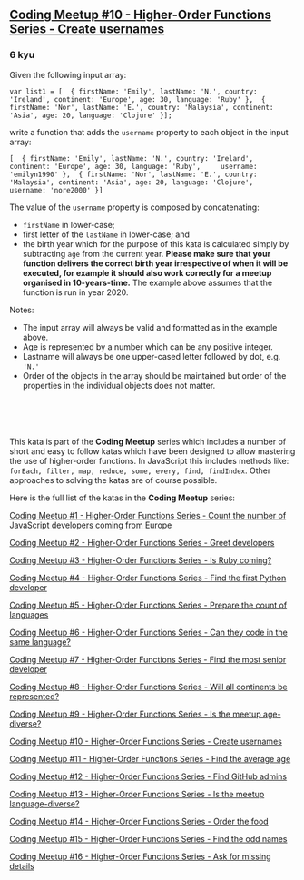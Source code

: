 <h2><a href=https://www.codewars.com/kata/582a53ed261c2af9d200018c/train/javascript target="_blank">Coding Meetup #10 - Higher-Order Functions Series - Create usernames</a></h2><h3>6 kyu</h3><p>Given the following input array:</p><pre><code class="language-javascript"><span class="cm-keyword">var</span> <span class="cm-def">list1</span> <span class="cm-operator">=</span> [  { <span class="cm-property">firstName</span>: <span class="cm-string">'Emily'</span>, <span class="cm-property">lastName</span>: <span class="cm-string">'N.'</span>, <span class="cm-property">country</span>: <span class="cm-string">'Ireland'</span>, <span class="cm-property">continent</span>: <span class="cm-string">'Europe'</span>, <span class="cm-property">age</span>: <span class="cm-number">30</span>, <span class="cm-property">language</span>: <span class="cm-string">'Ruby'</span> },  { <span class="cm-property">firstName</span>: <span class="cm-string">'Nor'</span>, <span class="cm-property">lastName</span>: <span class="cm-string">'E.'</span>, <span class="cm-property">country</span>: <span class="cm-string">'Malaysia'</span>, <span class="cm-property">continent</span>: <span class="cm-string">'Asia'</span>, <span class="cm-property">age</span>: <span class="cm-number">20</span>, <span class="cm-property">language</span>: <span class="cm-string">'Clojure'</span> }];</code></pre><pre style="display: none;"><code class="language-cobol">       <span class="cm-number">01</span>  List<span class="cm-link">.</span>          <span class="cm-number">03</span>  ListLength      <span class="cm-keyword">pic</span> <span class="cm-number">9</span>(<span class="cm-number">2</span>) <span class="cm-keyword">value</span> <span class="cm-number">2.</span>          <span class="cm-number">03</span>  dev1<span class="cm-link">.</span>              <span class="cm-number">05</span> FirstName    <span class="cm-keyword">pic</span> a(<span class="cm-number">9</span>)  <span class="cm-keyword">value</span> <span class="cm-string">'</span><span class="cm-string">Emily'</span><span class="cm-link">.</span>              <span class="cm-number">05</span> LastName     <span class="cm-keyword">pic</span> x(<span class="cm-number">2</span>)  <span class="cm-keyword">value</span> <span class="cm-string">'</span><span class="cm-string">N.'</span><span class="cm-link">.</span>              <span class="cm-number">05</span> Country      <span class="cm-keyword">pic</span> a(<span class="cm-number">24</span>) <span class="cm-keyword">value</span> <span class="cm-string">'</span><span class="cm-string">Ireland'</span><span class="cm-link">.</span>              <span class="cm-number">05</span> Continent    <span class="cm-keyword">pic</span> a(<span class="cm-number">8</span>)  <span class="cm-keyword">value</span> <span class="cm-string">'</span><span class="cm-string">Europe'</span><span class="cm-link">.</span>              <span class="cm-number">05</span> Age          <span class="cm-keyword">pic</span> <span class="cm-number">9</span>(<span class="cm-number">3</span>)  <span class="cm-keyword">value</span> <span class="cm-number">98.</span>              <span class="cm-number">05</span> Language     <span class="cm-keyword">pic</span> a(<span class="cm-number">10</span>) <span class="cm-keyword">value</span> <span class="cm-string">'</span><span class="cm-string">Ruby'</span><span class="cm-link">.</span>          <span class="cm-number">03</span>  dev2<span class="cm-link">.</span>              <span class="cm-number">05</span> FirstName    <span class="cm-keyword">pic</span> a(<span class="cm-number">9</span>)  <span class="cm-keyword">value</span> <span class="cm-string">'</span><span class="cm-string">Nor'</span><span class="cm-link">.</span>              <span class="cm-number">05</span> LastName     <span class="cm-keyword">pic</span> x(<span class="cm-number">2</span>)  <span class="cm-keyword">value</span> <span class="cm-string">'</span><span class="cm-string">E.'</span><span class="cm-link">.</span>              <span class="cm-number">05</span> Country      <span class="cm-keyword">pic</span> a(<span class="cm-number">24</span>) <span class="cm-keyword">value</span> <span class="cm-string">'</span><span class="cm-string">Malaysia'</span><span class="cm-link">.</span>              <span class="cm-number">05</span> Continent    <span class="cm-keyword">pic</span> a(<span class="cm-number">8</span>)  <span class="cm-keyword">value</span> <span class="cm-string">'</span><span class="cm-string">Asia'</span><span class="cm-link">.</span>              <span class="cm-number">05</span> Age          <span class="cm-keyword">pic</span> <span class="cm-number">9</span>(<span class="cm-number">3</span>)  <span class="cm-keyword">value</span> <span class="cm-number">21.</span>              <span class="cm-number">05</span> Language     <span class="cm-keyword">pic</span> a(<span class="cm-number">10</span>) <span class="cm-keyword">value</span> <span class="cm-string">'</span><span class="cm-string">Clojure'</span><span class="cm-link">.</span></code></pre><p>write a function that adds the <code>username</code> property to each object in the input array:</p><pre><code class="language-javascript">[  { <span class="cm-property">firstName</span>: <span class="cm-string">'Emily'</span>, <span class="cm-property">lastName</span>: <span class="cm-string">'N.'</span>, <span class="cm-property">country</span>: <span class="cm-string">'Ireland'</span>, <span class="cm-property">continent</span>: <span class="cm-string">'Europe'</span>, <span class="cm-property">age</span>: <span class="cm-number">30</span>, <span class="cm-property">language</span>: <span class="cm-string">'Ruby'</span>,     <span class="cm-property">username</span>: <span class="cm-string">'emilyn1990'</span> },  { <span class="cm-property">firstName</span>: <span class="cm-string">'Nor'</span>, <span class="cm-property">lastName</span>: <span class="cm-string">'E.'</span>, <span class="cm-property">country</span>: <span class="cm-string">'Malaysia'</span>, <span class="cm-property">continent</span>: <span class="cm-string">'Asia'</span>, <span class="cm-property">age</span>: <span class="cm-number">20</span>, <span class="cm-property">language</span>: <span class="cm-string">'Clojure'</span>,     <span class="cm-property">username</span>: <span class="cm-string">'nore2000'</span> }]</code></pre><pre style="display: none;"><code class="language-cobol">       <span class="cm-number">01</span>  result<span class="cm-link">.</span>          <span class="cm-number">03</span>  ResLength       <span class="cm-keyword">pic</span> <span class="cm-number">9</span>(<span class="cm-number">2</span>) <span class="cm-keyword">value</span> <span class="cm-number">2.</span>          <span class="cm-number">03</span>  dev1<span class="cm-link">.</span>              <span class="cm-number">05</span> FirstName    <span class="cm-keyword">pic</span> a(<span class="cm-number">9</span>)  <span class="cm-keyword">value</span> <span class="cm-string">'</span><span class="cm-string">Emily'</span><span class="cm-link">.</span>              <span class="cm-number">05</span> LastName     <span class="cm-keyword">pic</span> x(<span class="cm-number">2</span>)  <span class="cm-keyword">value</span> <span class="cm-string">'</span><span class="cm-string">N.'</span><span class="cm-link">.</span>              <span class="cm-number">05</span> Country      <span class="cm-keyword">pic</span> a(<span class="cm-number">24</span>) <span class="cm-keyword">value</span> <span class="cm-string">'</span><span class="cm-string">Ireland'</span><span class="cm-link">.</span>              <span class="cm-number">05</span> Continent    <span class="cm-keyword">pic</span> a(<span class="cm-number">8</span>)  <span class="cm-keyword">value</span> <span class="cm-string">'</span><span class="cm-string">Europe'</span><span class="cm-link">.</span>              <span class="cm-number">05</span> Age          <span class="cm-keyword">pic</span> <span class="cm-number">9</span>(<span class="cm-number">3</span>)  <span class="cm-keyword">value</span> <span class="cm-number">98.</span>              <span class="cm-number">05</span> Language     <span class="cm-keyword">pic</span> a(<span class="cm-number">10</span>) <span class="cm-keyword">value</span> <span class="cm-string">'</span><span class="cm-string">Ruby'</span><span class="cm-link">.</span>              <span class="cm-number">05</span> UserName     <span class="cm-keyword">pic</span> x(<span class="cm-number">14</span>) <span class="cm-keyword">value</span> <span class="cm-string">'</span><span class="cm-string">emilyn1990'</span><span class="cm-link">.</span>          <span class="cm-number">03</span>  dev2<span class="cm-link">.</span>              <span class="cm-number">05</span> FirstName    <span class="cm-keyword">pic</span> a(<span class="cm-number">9</span>)  <span class="cm-keyword">value</span> <span class="cm-string">'</span><span class="cm-string">Nor'</span><span class="cm-link">.</span>              <span class="cm-number">05</span> LastName     <span class="cm-keyword">pic</span> x(<span class="cm-number">2</span>)  <span class="cm-keyword">value</span> <span class="cm-string">'</span><span class="cm-string">E.'</span><span class="cm-link">.</span>              <span class="cm-number">05</span> Country      <span class="cm-keyword">pic</span> a(<span class="cm-number">24</span>) <span class="cm-keyword">value</span> <span class="cm-string">'</span><span class="cm-string">Malaysia'</span><span class="cm-link">.</span>              <span class="cm-number">05</span> Continent    <span class="cm-keyword">pic</span> a(<span class="cm-number">8</span>)  <span class="cm-keyword">value</span> <span class="cm-string">'</span><span class="cm-string">Asia'</span><span class="cm-link">.</span>              <span class="cm-number">05</span> Age          <span class="cm-keyword">pic</span> <span class="cm-number">9</span>(<span class="cm-number">3</span>)  <span class="cm-keyword">value</span> <span class="cm-number">21.</span>              <span class="cm-number">05</span> Language     <span class="cm-keyword">pic</span> a(<span class="cm-number">10</span>) <span class="cm-keyword">value</span> <span class="cm-string">'</span><span class="cm-string">Clojure'</span><span class="cm-link">.</span>              <span class="cm-number">05</span> UserName     <span class="cm-keyword">pic</span> x(<span class="cm-number">14</span>) <span class="cm-keyword">value</span> <span class="cm-string">'</span><span class="cm-string">nore2000'</span><span class="cm-link">.</span></code></pre><p>The value of the <code>username</code> property is composed by concatenating:</p><ul><li><code>firstName</code> in lower-case;</li><li>first letter of the <code>lastName</code> in lower-case; and </li><li>the birth year which for the purpose of this kata is calculated simply by subtracting <code>age</code> from the current year. <strong>Please make sure that your function delivers the correct birth year irrespective of when it will be executed, for example it should also work correctly for a meetup organised in 10-years-time.</strong> The example above assumes that the function is run in year 2020.</li></ul><p>Notes:</p><ul><li>The input array will always be valid and formatted as in the example above.</li><li>Age is represented by a number which can be any positive integer.</li><li>Lastname will always be one upper-cased letter followed by dot, e.g. <code>'N.'</code></li><li>Order of the objects in the array should be maintained but order of the properties in the individual objects does not matter.<br><br><br><br><br></li></ul><p>This kata is part of the <strong>Coding Meetup</strong> series which includes a number of short and easy to follow katas which have been designed to allow mastering the use of higher-order functions. In JavaScript this includes methods like: <code>forEach, filter, map, reduce, some, every, find, findIndex</code>. Other approaches to solving the katas are of course possible.</p><p>Here is the full list of the katas in the <strong>Coding Meetup</strong> series:</p><p><a href="http://www.codewars.com/kata/coding-meetup-number-1-higher-order-functions-series-count-the-number-of-javascript-developers-coming-from-europe" data-turbolinks="false" target="_blank">Coding Meetup #1 - Higher-Order Functions Series - Count the number of JavaScript developers coming from Europe</a></p><p><a href="https://www.codewars.com/kata/coding-meetup-number-2-higher-order-functions-series-greet-developers" data-turbolinks="false" target="_blank">Coding Meetup #2 - Higher-Order Functions Series - Greet developers</a></p><p><a href="https://www.codewars.com/kata/coding-meetup-number-3-higher-order-functions-series-is-ruby-coming" data-turbolinks="false" target="_blank">Coding Meetup #3 - Higher-Order Functions Series - Is Ruby coming?</a></p><p><a href="https://www.codewars.com/kata/coding-meetup-number-4-higher-order-functions-series-find-the-first-python-developer" data-turbolinks="false" target="_blank">Coding Meetup #4 - Higher-Order Functions Series - Find the first Python developer</a></p><p><a href="https://www.codewars.com/kata/coding-meetup-number-5-higher-order-functions-series-prepare-the-count-of-languages" data-turbolinks="false" target="_blank">Coding Meetup #5 - Higher-Order Functions Series - Prepare the count of languages</a></p><p><a href="https://www.codewars.com/kata/coding-meetup-number-6-higher-order-functions-series-can-they-code-in-the-same-language" data-turbolinks="false" target="_blank">Coding Meetup #6 - Higher-Order Functions Series - Can they code in the same language?</a></p><p><a href="http://www.codewars.com/kata/coding-meetup-number-7-higher-order-functions-series-find-the-most-senior-developer" data-turbolinks="false" target="_blank">Coding Meetup #7 - Higher-Order Functions Series - Find the most senior developer</a></p><p><a href="https://www.codewars.com/kata/coding-meetup-number-8-higher-order-functions-series-will-all-continents-be-represented" data-turbolinks="false" target="_blank">Coding Meetup #8 - Higher-Order Functions Series - Will all continents be represented?</a></p><p><a href="https://www.codewars.com/kata/coding-meetup-number-9-higher-order-functions-series-is-the-meetup-age-diverse" data-turbolinks="false" target="_blank">Coding Meetup #9 - Higher-Order Functions Series - Is the meetup age-diverse?</a></p><p><a href="https://www.codewars.com/kata/coding-meetup-number-10-higher-order-functions-series-create-usernames" data-turbolinks="false" target="_blank">Coding Meetup #10 - Higher-Order Functions Series - Create usernames</a></p><p><a href="https://www.codewars.com/kata/coding-meetup-number-11-higher-order-functions-series-find-the-average-age" data-turbolinks="false" target="_blank">Coding Meetup #11 - Higher-Order Functions Series - Find the average age</a></p><p><a href="https://www.codewars.com/kata/coding-meetup-number-12-higher-order-functions-series-find-github-admins" data-turbolinks="false" target="_blank">Coding Meetup #12 - Higher-Order Functions Series - Find GitHub admins</a></p><p><a href="https://www.codewars.com/kata/coding-meetup-number-13-higher-order-functions-series-is-the-meetup-language-diverse" data-turbolinks="false" target="_blank">Coding Meetup #13 - Higher-Order Functions Series - Is the meetup language-diverse?</a></p><p><a href="https://www.codewars.com/kata/coding-meetup-number-14-higher-order-functions-series-order-the-food" data-turbolinks="false" target="_blank">Coding Meetup #14 - Higher-Order Functions Series - Order the food</a></p><p><a href="https://www.codewars.com/kata/coding-meetup-number-15-higher-order-functions-series-find-the-odd-names" data-turbolinks="false" target="_blank">Coding Meetup #15 - Higher-Order Functions Series - Find the odd names</a></p><p><a href="https://www.codewars.com/kata/coding-meetup-number-16-higher-order-functions-series-ask-for-missing-details" data-turbolinks="false" target="_blank">Coding Meetup #16 - Higher-Order Functions Series - Ask for missing details</a></p>
